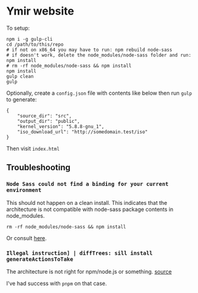 # Ymir website

To setup:

```
npm i -g gulp-cli
cd /path/to/this/repo
# if not on x86_64 you may have to run: npm rebuild node-sass
# if doesn't work, delete the node_modules/node-sass folder and run: npm install
# rm -rf node_modules/node-sass && npm install
npm install
gulp clean
gulp
```

Optionally, create a `config.json` file with contents like below then run `gulp` to generate:

```
{
	"source_dir": "src",
	"output_dir": "public",
	"kernel_version": "5.8.8-gnu_1",
	"iso_download_url": "http://somedomain.test/iso"
}
```

Then visit `index.html`


## Troubleshooting

### `Node Sass could not find a binding for your current environment`

This should not happen on a clean install. This indicates that the architecture is not compatible with node-sass package contents in node_modules.

```
rm -rf node_modules/node-sass && npm install
```

Or consult [here](https://stackoverflow.com/questions/37986800/node-sass-couldnt-find-a-binding-for-your-current-environment).

### `Illegal instruction] | diffTrees: sill install generateActionsToTake`

The architecture is not right for npm/node.js or something. [source](https://stackoverflow.com/a/58371522)

I've had success with `pnpm` on that case.
